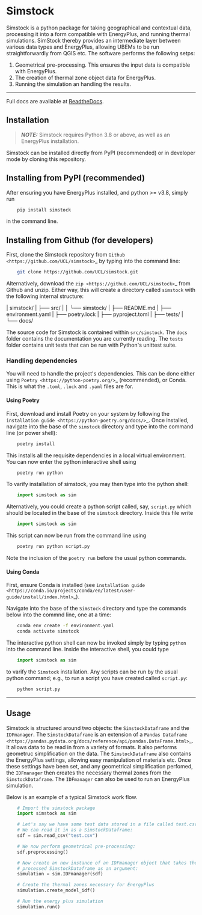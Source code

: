 # Simstock

Simstock is a python package for taking geographical
and contextual data, processing it into a form compatible with EnergyPlus, and running thermal simulations. SimStock thereby provides an intermediate
layer between various data types and EnergyPlus, allowing
UBEMs to be run straightforwardly from QGIS etc. The software performs the following setps: 

   1. Geometrical pre-processing. This ensures the input data is compatible with EnergyPlus.
   2. The creation of thermal zone object data for EnergyPlus.
   3. Running the simulation an handling the results. 

---

Full docs are available at [ReadtheDocs](https://simstock.readthedocs.io/en/latest/index.html).

## Installation

> **_NOTE:_**  Simstock requires Python 3.8 or above, as well as an EnergyPlus installation.


Simstock can be installed directly from PyPI (recommended) or in developer mode by cloning this repository. 

## Installing from PyPI (recommended)


After ensuring you have EnergyPlus installed, and python >= v3.8, simply run 

``` bash
    pip install simstock
```

in the command line.

## Installing from Github (for developers)

First, clone the Simstock repository from `Github <https://github.com/UCL/simstock>`_ by typing into the command line: 

``` bash
    git clone https://github.com/UCL/simstock.git
```

Alternatively, download the `zip <https://github.com/UCL/simstock>`_ from Github and unzip. Either way, this will create a directory called ``simstock`` with the following internal structure:

| simstock/
| ├── src/
| │   └── simstock/
| ├── README.md
| ├── environment.yaml
| ├── poetry.lock
| ├── pyproject.toml
| ├── tests/
| └── docs/

The source code for Simstock is contained within ``src/simstock``. The ``docs`` folder contains the documentation you are currently reading. The ``tests`` folder contains unit tests that can be run with Python's unittest suite. 

### Handling dependencies


You will need to handle the project's dependencies. This can be done either using `Poetry <https://python-poetry.org/>`_ (recommended), or Conda. This is what the ``.toml``, ``.lock`` and ``.yaml`` files are for.

#### Using Poetry

First, download and install Poetry on your system by following the `installation guide <https://python-poetry.org/docs/>`_. Once installed, navigate into the base of the ``simstock`` directory and type into the command line (or power shell):

``` bash
    poetry install
```

This installs all the requisite dependencies in a local virtual environment. You can now enter the python interactive shell using 

``` bash
    poetry run python
```

To varify installation of simstock, you may then type into the python shell:

``` python
    import simstock as sim
```

Alternatively, you could create a python script called, say, ``script.py`` which should be located in the base of the ``simstock`` directory. Inside this file write

``` python
    import simstock as sim
```

This script can now be run from the command line using 

``` bash
    poetry run python script.py
``` 

Note the inclusion of the ``poetry run`` before the usual python commands.

#### Using Conda

First, ensure Conda is installed (see `installation guide <https://conda.io/projects/conda/en/latest/user-guide/install/index.html>`_).

Navigate into the base of the ``Simstock`` directory and type the commands below into the commnd line, one at a time:

``` bash
    conda env create -f environment.yaml
    conda activate simstock
```

The interactive python shell can now be invoked simply by typing ``python`` into the command line. Inside the interactive shell, you could type

``` python
    import simstock as sim
```

to varify the ``Simstock`` installation. Any scripts can be run by the usual python command; e.g., to run a script you have created called ``script.py``:

``` bash
    python script.py
```

--- 

## Usage

Simstock is structured around two objects: the ``SimstockDataframe`` and the ``IDFmanager``. The ``SimstockDataframe`` is an extension of a `Pandas Dataframe <https://pandas.pydata.org/docs/reference/api/pandas.DataFrame.html>`_. It allows data to be read in from a variety of formats. It also performs geometruc simplification on the data. The ``SimstockDataframe`` also contains the EnergyPlus settings, allowing easy manipulation of materials etc. Once these settings have been set, and any geometrical simplification perfomed, the ``IDFmanager`` then creates the necessary thermal zones from the ``SimstockDataframe``. The ``IDFmanager`` can also be used to run an EnergyPlus simulation. 

Below is an example of a typical Simstock work flow.

``` python
    # Import the simstock package
    import simstock as sim

    # Let's say we have some test data stored in a file called test.csv. 
    # We can read it in as a SimstockDataframe:
    sdf = sim.read_csv("test.csv")

    # We now perform geometrical pre-processing:
    sdf.preprocessing()

    # Now create an new instance of an IDFmanager object that takes the
    # processed SimstockDataframe as an argument:
    simulation = sim.IDFmanager(sdf)

    # Create the thermal zones necessary for EnergyPlus
    simulation.create_model_idf()

    # Run the energy plus simulation
    simulation.run()
```


